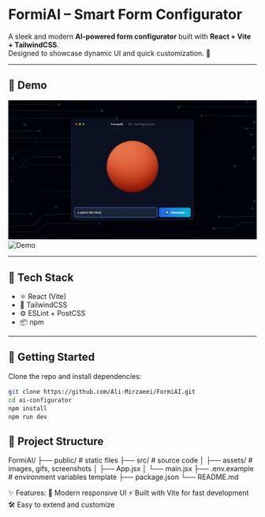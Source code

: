 # FormiAI – Smart Form Configurator

A sleek and modern **AI-powered form configurator** built with **React + Vite + TailwindCSS**.  
Designed to showcase dynamic UI and quick customization. 🚀

---

## 📸 Demo

![Screenshot](./src/assets/screenshot.png)  
![Demo](./src/assets/demo.gif)

---

## 🔧 Tech Stack

- ⚛️ React (Vite)
- 🎨 TailwindCSS
- ⚙️ ESLint + PostCSS
- 📦 npm

---

## 🚀 Getting Started

Clone the repo and install dependencies:

```bash
git clone https://github.com/Ali-Mirzaeei/FormiAI.git
cd ai-configurator
npm install
npm run dev
```

## 📂 Project Structure

FormiAI/
├── public/ # static files
├── src/ # source code
│ ├── assets/ # images, gifs, screenshots
│ ├── App.jsx
│ └── main.jsx
├── .env.example # environment variables template
├── package.json
└── README.md

✨ Features:
🎨 Modern responsive UI
⚡ Built with Vite for fast development
🛠 Easy to extend and customize
